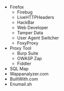 - Firefox
  - Firebug
  - LiveHTTPHeaders
  - HackBar
  - Web Developer
  - Tamper Data
  - User Agent Switcher
  - FoxyProxy
- Proxy Tool
  - Burp Suite
  - OWASP Zap
  - Fiddler
- SQL Map
- Wappanalyzer.com
- BuiltWith.com
- Enumail.sh

